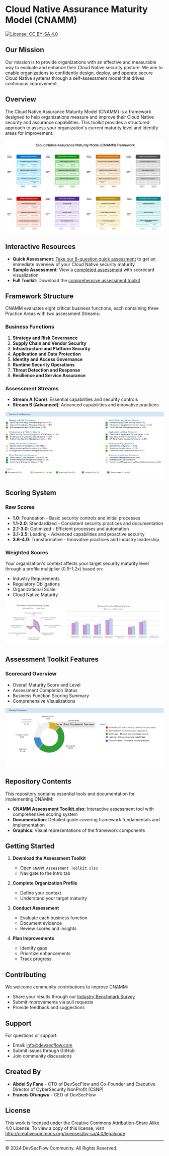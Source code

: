 # Cloud Native Assurance Maturity Model (CNAMM)

[![License: CC BY-SA 4.0](https://img.shields.io/badge/License-CC%20BY--SA%204.0-lightgrey.svg)](https://creativecommons.org/licenses/by-sa/4.0/)

## Our Mission

Our mission is to provide organizations with an effective and measurable way to evaluate and enhance their Cloud Native security posture. We aim to enable organizations to confidently design, deploy, and operate secure Cloud Native systems through a self-assessment model that drives continuous improvement.

## Overview

The Cloud Native Assurance Maturity Model (CNAMM) is a framework designed to help organizations measure and improve their Cloud Native security and assurance capabilities. This toolkit provides a structured approach to assess your organization's current maturity level and identify areas for improvement.

![CNAMM Framework](graphics/CNAMM_Framework.png)

## Interactive Resources

- **Quick Assessment**: [Take our 8-question quick assessment](https://devsecflow.github.io/cnamm/#quick-assessment) to get an immediate overview of your Cloud Native security maturity
- **Sample Assessment**: View a [completed assessment](https://github.com/devsecflow/cnamm/releases/latest/download/Sample-Assessment.xlsx) with scorecard visualization
- **Full Toolkit**: Download the [comprehensive assessment toolkit](https://github.com/devsecflow/cnamm/releases/latest)

## Framework Structure

CNAMM evaluates eight critical business functions, each containing three Practice Areas with two assessment Streams:

### Business Functions

1. **Strategy and Risk Governance**
2. **Supply Chain and Vendor Security**
3. **Infrastructure and Platform Security**
4. **Application and Data Protection**
5. **Identity and Access Governance**
6. **Runtime Security Operations**
7. **Threat Detection and Response**
8. **Resilience and Service Assurance**

### Assessment Streams

- **Stream A (Core)**: Essential capabilities and security controls
- **Stream B (Advanced)**: Advanced capabilities and innovative practices

![Practice Area Heatmap](graphics/24_practice_area_heatmap.png)

## Scoring System

### Raw Scores

- **1.0**: Foundation - Basic security controls and initial processes
- **1.1-2.0**: Standardized - Consistent security practices and documentation
- **2.1-3.0**: Optimized - Efficient processes and automation
- **3.1-3.5**: Leading - Advanced capabilities and proactive security
- **3.6-4.0**: Transformative - Innovative practices and industry leadership

### Weighted Scores

Your organization's context affects your target security maturity level through a profile multiplier (0.9-1.2x) based on:

- Industry Requirements
- Regulatory Obligations
- Organizational Scale
- Cloud Native Maturity

![Radar Chart and Bar Graph](graphics/radar_chart_and_bar_graph.png)

## Assessment Toolkit Features

### Scorecard Overview

- Overall Maturity Score and Level
- Assessment Completion Status
- Business Function Scoring Summary
- Comprehensive Visualizations

![Maturity Distribution](graphics/pie_chart.png)

## Repository Contents

This repository contains essential tools and documentation for implementing CNAMM:

- **CNAMM Assessment Toolkit.xlsx**: Interactive assessment tool with comprehensive scoring system
- **Documentation**: Detailed guide covering framework fundamentals and implementation
- **Graphics**: Visual representations of the framework components

## Getting Started

1. **Download the Assessment Toolkit**
   - Open `CNAMM Assessment Toolkit.xlsx`
   - Navigate to the Intro tab

2. **Complete Organization Profile**
   - Define your context
   - Understand your target maturity

3. **Conduct Assessment**
   - Evaluate each business function
   - Document evidence
   - Review scores and insights

4. **Plan Improvements**
   - Identify gaps
   - Prioritize enhancements
   - Track progress

## Contributing

We welcome community contributions to improve CNAMM:

- Share your results through our [Industry Benchmark Survey](https://tinyurl.com/share-cnamm)
- Submit improvements via pull requests
- Provide feedback and suggestions

## Support

For questions or support:

- Email: <info@devsecflow.com>
- Submit issues through GitHub
- Join community discussions

## Created By

- **Abdel Sy Fane** - CTO of DevSecFlow and Co-Founder and Executive Director of CyberSecurity NonProfit (CSNP)
- **Francis Ofungwu** - CEO of DevSecFlow

## License

This work is licensed under the Creative Commons Attribution-Share Alike 4.0 License. To view a copy of this license, visit <http://creativecommons.org/licenses/by-sa/4.0/legalcode>

---
© 2024 DevSecFlow Community. All Rights Reserved.
